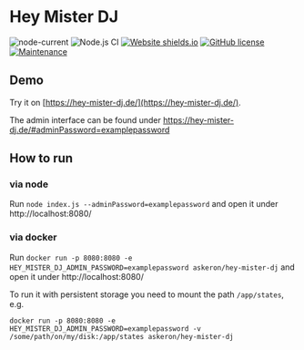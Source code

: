 # Hey Mister DJ

![node-current](https://img.shields.io/badge/node-%3E%3D%2010.0.0-brightgreen)
![Node.js CI](https://github.com/askeron/hey-mister-dj/workflows/Node.js%20CI%20%2B%20Docker%20Build/badge.svg)
[![Website shields.io](https://img.shields.io/website-up-down-green-red/http/hey-mister-dj.de.svg)](https://hey-mister-dj.de/) [![GitHub license](https://img.shields.io/github/license/askeron/camiacmo.svg)](https://github.com/askeron/camiacmo/blob/master/LICENSE) [![Maintenance](https://img.shields.io/badge/Maintained%3F-yes-green.svg)](https://GitHub.com/askeron/camiacmo/graphs/commit-activity)

## Demo

Try it on [https://hey-mister-dj.de/](https://hey-mister-dj.de/).

The admin interface can be found under https://hey-mister-dj.de/#adminPassword=examplepassword

## How to run

### via node

Run `node index.js --adminPassword=examplepassword` and open it under http://localhost:8080/

### via docker

Run `docker run -p 8080:8080 -e HEY_MISTER_DJ_ADMIN_PASSWORD=examplepassword askeron/hey-mister-dj` and open it under http://localhost:8080/

To run it with persistent storage you need to mount the path `/app/states`, e.g.

`docker run -p 8080:8080 -e HEY_MISTER_DJ_ADMIN_PASSWORD=examplepassword -v /some/path/on/my/disk:/app/states askeron/hey-mister-dj`

